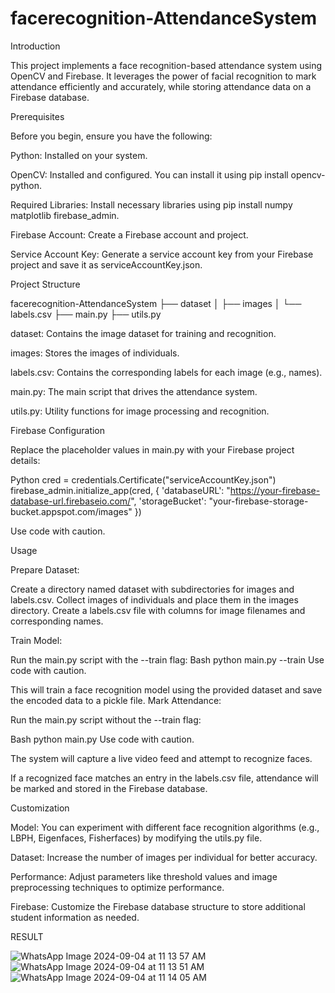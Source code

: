 # facerecognition-AttendanceSystem
Introduction

This project implements a face recognition-based attendance system using OpenCV and Firebase. It leverages the power of facial recognition to mark attendance efficiently and accurately, while storing attendance data on a Firebase database.


Prerequisites

Before you begin, ensure you have the following:

Python: Installed on your system.

OpenCV: Installed and configured. You can install it using pip install opencv-python.

Required Libraries: Install necessary libraries using pip install numpy matplotlib firebase_admin.

Firebase Account: Create a Firebase account and project.

Service Account Key: Generate a service account key from your Firebase project and save it as serviceAccountKey.json.


Project Structure

facerecognition-AttendanceSystem
├── dataset
│   ├── images
│   └── labels.csv
├── main.py
├── utils.py

dataset: Contains the image dataset for training and recognition.

images: Stores the images of individuals.

labels.csv: Contains the corresponding labels for each image (e.g., names).

main.py: The main script that drives the attendance system.

utils.py: Utility functions for image processing and recognition.


Firebase Configuration

Replace the placeholder values in main.py with your Firebase project details:

Python
cred = credentials.Certificate("serviceAccountKey.json")
firebase_admin.initialize_app(cred, {
    'databaseURL': "https://your-firebase-database-url.firebaseio.com/",
    'storageBucket': "your-firebase-storage-bucket.appspot.com/images"
})

Use code with caution.

Usage

Prepare Dataset:

Create a directory named dataset with subdirectories for images and labels.csv.
Collect images of individuals and place them in the images directory.
Create a labels.csv file with columns for image filenames and corresponding names.

Train Model:

Run the main.py script with the --train flag:
Bash
python main.py --train
Use code with caution.

This will train a face recognition model using the provided dataset and save the encoded data to a pickle file.
Mark Attendance:

Run the main.py script without the --train flag:

Bash
python main.py
Use code with caution.

The system will capture a live video feed and attempt to recognize faces.

If a recognized face matches an entry in the labels.csv file, attendance will be marked and stored in the Firebase database.

Customization

Model: You can experiment with different face recognition algorithms (e.g., LBPH, Eigenfaces, Fisherfaces) by modifying the utils.py file.

Dataset: Increase the number of images per individual for better accuracy.

Performance: Adjust parameters like threshold values and image preprocessing techniques to optimize performance.

Firebase: Customize the Firebase database structure to store additional student information as needed.

RESULT

![WhatsApp Image 2024-09-04 at 11 13 57 AM](https://github.com/user-attachments/assets/ac2c56a2-f7c3-45b7-ad81-b55c20a0c24d)
![WhatsApp Image 2024-09-04 at 11 13 51 AM](https://github.com/user-attachments/assets/cc6751de-179b-4401-9958-20afc2a2ad25)
![WhatsApp Image 2024-09-04 at 11 14 05 AM](https://github.com/user-attachments/assets/524ba1c3-884c-4ef7-bb47-1d03e4bd5faf)
